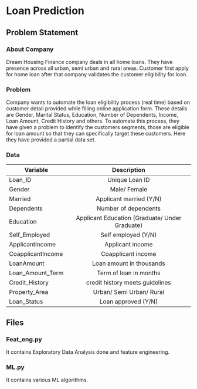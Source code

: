# Loan Prediction

## Problem Statement
### About Company
Dream Housing Finance company deals in all home loans. They have presence across all urban, semi urban and rural areas. Customer first apply for home loan after that company validates the customer eligibility for loan.

### Problem
Company wants to automate the loan eligibility process (real time) based on customer detail provided while filling online application form. These details are Gender, Marital Status, Education, Number of Dependents, Income, Loan Amount, Credit History and others. To automate this process, they have given a problem to identify the customers segments, those are eligible for loan amount so that they can specifically target these customers. Here they have provided a partial data set.

### Data

| Variable          |      Description                                 |
| ----------------- |:---------------------------------------------------: |
|Loan_ID            |    Unique Loan ID                                    |
|Gender             |    Male/ Female                                      |
|Married            |    Applicant married (Y/N)                           |
|Dependents         |    Number of dependents                              |
|Education          |    Applicant Education (Graduate/ Under Graduate)    |
|Self_Employed      |    Self employed (Y/N)                               |
|ApplicantIncome    |    Applicant income                                  |
|CoapplicantIncome  |    Coapplicant income                                |
|LoanAmount         |    Loan amount in thousands                          | 
|Loan_Amount_Term   |    Term of loan in months                            |
|Credit_History     |    credit history meets guidelines                   |
|Property_Area      |    Urban/ Semi Urban/ Rural                          |
|Loan_Status        |    Loan approved (Y/N)                               |

## Files

### Feat_eng.py
It contains Exploratory Data Analysis done and feature engineering.

### ML.py
It contains various ML algorithms.
